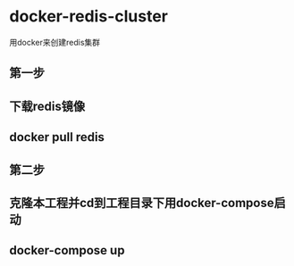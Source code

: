 # docker-redis-cluster
用docker来创建redis集群

## 第一步
下载redis镜像
---
docker pull redis
---
## 第二步
克隆本工程并cd到工程目录下用docker-compose启动
---
docker-compose up
---
